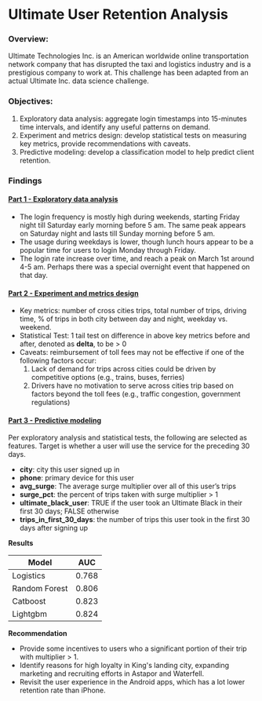 # Ultimate User Retention Analysis

### Overview:

Ultimate Technologies Inc. is an American worldwide online transportation network company that has disrupted the taxi and logistics industry and is a prestigious company to work at. This challenge has been adapted from an actual Ultimate Inc. data science challenge.

### Objectives:

 1. Exploratory data analysis: aggregate login timestamps into 15-minutes time intervals, and identify any useful patterns on demand.
 2. Experiment and metrics design: develop statistical tests on measuring key metrics, provide recommendations with caveats.
 3. Predictive modeling: develop a classification model to help predict client retention.

### Findings

#### [Part 1 - Exploratory data analysis](https://github.com/sittingman/takehome_proj/blob/master/ultimate_challenge/part_1.ipynb)

- The login frequency is mostly high during weekends, starting Friday night till Saturday early morning before 5 am. The same peak appears on Saturday night and lasts till Sunday morning before 5 am.
- The usage during weekdays is lower, though lunch hours appear to be a popular time for users to login Monday through Friday.
- The login rate increase over time, and reach a peak on March 1st around 4-5 am. Perhaps there was a special overnight event that happened on that day.

#### [Part 2 - Experiment and metrics design](https://github.com/sittingman/takehome_proj/blob/master/ultimate_challenge/part_2.ipynb)

- Key metrics: number of cross cities trips, total number of trips, driving time, % of trips in both city between day and night, weekday vs. weekend. 
- Statistical Test: 1 tail test on difference in above key metrics before and after, denoted as **delta**, to be > 0 
- Caveats: reimbursement of toll fees may not be effective if one of the following factors occur:
    1. Lack of demand for trips across cities could be driven by competitive options (e.g., trains, buses, ferries)
    2. Drivers have no motivation to serve across cities trip based on factors beyond the toll fees (e.g., traffic congestion, government regulations)
    
#### [Part 3 - Predictive modeling](https://github.com/sittingman/takehome_proj/blob/master/ultimate_challenge/part_3.ipynb)

Per exploratory analysis and statistical tests, the following are selected as features. Target is whether a user will use the service for the preceding 30 days.

- **city**: city this user signed up in
- **phone**: primary device for this user
- **avg_surge**: The average surge multiplier over all of this user’s trips
- **surge_pct**: the percent of trips taken with surge multiplier > 1
- **ultimate_black_user**: TRUE if the user took an Ultimate Black in their first 30 days; FALSE otherwise
- **trips_in_first_30_days**: the number of trips this user took in the first 30 days after signing up

**Results**

|Model | AUC |
| --- | --- |
| Logistics | 0.768 |
| Random Forest  | 0.806 |
| Catboost | 0.823 |
| Lightgbm | 0.824 |

**Recommendation**

- Provide some incentives to users who a significant portion of their trip with multiplier > 1.
- Identify reasons for high loyalty in King's landing city, expanding marketing and recruiting efforts in Astapor and Waterfell.
- Revisit the user experience in the Android apps, which has a lot lower retention rate than iPhone.